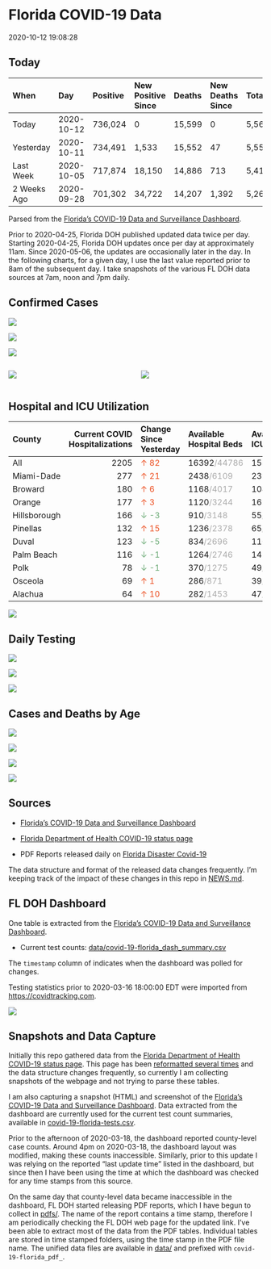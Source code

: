 Florida COVID-19 Data
================
2020-10-12 19:08:28

## Today

| When        | Day        | Positive | New Positive Since | Deaths | New Deaths Since | Total     |
| :---------- | :--------- | :------- | :----------------- | :----- | :--------------- | :-------- |
| Today       | 2020-10-12 | 736,024  | 0                  | 15,599 | 0                | 5,567,283 |
| Yesterday   | 2020-10-11 | 734,491  | 1,533              | 15,552 | 47               | 5,550,531 |
| Last Week   | 2020-10-05 | 717,874  | 18,150             | 14,886 | 713              | 5,412,683 |
| 2 Weeks Ago | 2020-09-28 | 701,302  | 34,722             | 14,207 | 1,392            | 5,261,672 |

Parsed from the [Florida’s COVID-19 Data and Surveillance
Dashboard](https://fdoh.maps.arcgis.com/apps/opsdashboard/index.html#/8d0de33f260d444c852a615dc7837c86).

Prior to 2020-04-25, Florida DOH published updated data twice per day.
Starting 2020-04-25, Florida DOH updates once per day at approximately
11am. Since 2020-05-06, the updates are occasionally later in the day.
In the following charts, for a given day, I use the last value reported
prior to 8am of the subsequent day. I take snapshots of the various FL
DOH data sources at 7am, noon and 7pm daily.

## Confirmed Cases

![](plots/covid-19-florida-daily-test-changes.png)

![](plots/covid-19-florida-deaths-by-day.png)

![](plots/covid-19-florida-county-top-6.png)

<div class="columns">

<div class="column is-full-mobile">

![](plots/covid-19-florida-testing.png)

</div>

<div class="column is-full-mobile">

![](plots/covid-19-florida-total-positive.png)

</div>

</div>

## Hospital and ICU Utilization

| County       | Current COVID Hospitalizations | Change Since Yesterday                   | Available Hospital Beds                      | Available ICU Beds                         |
| :----------- | -----------------------------: | :--------------------------------------- | :------------------------------------------- | :----------------------------------------- |
| All          |                           2205 | <span style="color: #EC4E20">↑ 82</span> | 16392<span style="color: #aaa">/44786</span> | 1597<span style="color: #aaa">/4428</span> |
| Miami-Dade   |                            277 | <span style="color: #EC4E20">↑ 21</span> | 2438<span style="color: #aaa">/6109</span>   | 235<span style="color: #aaa">/712</span>   |
| Broward      |                            180 | <span style="color: #EC4E20">↑ 6</span>  | 1168<span style="color: #aaa">/4017</span>   | 104<span style="color: #aaa">/342</span>   |
| Orange       |                            177 | <span style="color: #EC4E20">↑ 3</span>  | 1120<span style="color: #aaa">/3244</span>   | 167<span style="color: #aaa">/235</span>   |
| Hillsborough |                            166 | <span style="color: #6BAA75">↓ -3</span> | 910<span style="color: #aaa">/3148</span>    | 55<span style="color: #aaa">/330</span>    |
| Pinellas     |                            132 | <span style="color: #EC4E20">↑ 15</span> | 1236<span style="color: #aaa">/2378</span>   | 65<span style="color: #aaa">/232</span>    |
| Duval        |                            123 | <span style="color: #6BAA75">↓ -5</span> | 834<span style="color: #aaa">/2696</span>    | 110<span style="color: #aaa">/314</span>   |
| Palm Beach   |                            116 | <span style="color: #6BAA75">↓ -1</span> | 1264<span style="color: #aaa">/2746</span>   | 143<span style="color: #aaa">/264</span>   |
| Polk         |                             78 | <span style="color: #6BAA75">↓ -1</span> | 370<span style="color: #aaa">/1275</span>    | 49<span style="color: #aaa">/115</span>    |
| Osceola      |                             69 | <span style="color: #EC4E20">↑ 1</span>  | 286<span style="color: #aaa">/871</span>     | 39<span style="color: #aaa">/88</span>     |
| Alachua      |                             64 | <span style="color: #EC4E20">↑ 10</span> | 282<span style="color: #aaa">/1453</span>    | 47<span style="color: #aaa">/261</span>    |

![](plots/covid-19-florida-icu-usage.png)

## Daily Testing

![](plots/covid-19-florida-tests-per-case.png)

<!-- ![](plots/covid-19-florida-change-new-cases.png) -->

![](plots/covid-19-florida-tests-percent-positive.png)

![](plots/covid-19-florida-test-and-case-growth.png)

## Cases and Deaths by Age

![](plots/covid-19-florida-weekly-events-by-age.png)

![](plots/covid-19-florida-age.png)

![](plots/covid-19-florida-age-deaths.png)

![](plots/covid-19-florida-age-sex.png)

## Sources

  - [Florida’s COVID-19 Data and Surveillance
    Dashboard](https://fdoh.maps.arcgis.com/apps/opsdashboard/index.html#/8d0de33f260d444c852a615dc7837c86)

  - [Florida Department of Health COVID-19 status
    page](http://www.floridahealth.gov/diseases-and-conditions/COVID-19/)

  - PDF Reports released daily on [Florida Disaster
    Covid-19](http://www.floridahealth.gov/diseases-and-conditions/COVID-19/)

The data structure and format of the released data changes frequently.
I’m keeping track of the impact of these changes in this repo in
[NEWS.md](NEWS.md).

## FL DOH Dashboard

One table is extracted from the [Florida’s COVID-19 Data and
Surveillance
Dashboard](https://fdoh.maps.arcgis.com/apps/opsdashboard/index.html#/8d0de33f260d444c852a615dc7837c86).

  - Current test counts:
    [data/covid-19-florida\_dash\_summary.csv](data/covid-19-florida_dash_summary.csv)

The `timestamp` column of indicates when the dashboard was polled for
changes.

Testing statistics prior to 2020-03-16 18:00:00 EDT were imported from
<https://covidtracking.com>.

![](screenshots/fodh_maps_arcgis_com__apps__opsdashboard.png)

## Snapshots and Data Capture

Initially this repo gathered data from the [Florida Department of Health
COVID-19 status
page](http://www.floridahealth.gov/diseases-and-conditions/COVID-19/).
This page has been [reformatted several
times](screenshots/floridahealth_gov__diseases-and-conditions__COVID-19.png)
and the data structure changes frequently, so currently I am collecting
snapshots of the webpage and not trying to parse these tables.

I am also capturing a snapshot (HTML) and screenshot of the [Florida’s
COVID-19 Data and Surveillance
Dashboard](https://fdoh.maps.arcgis.com/apps/opsdashboard/index.html#/8d0de33f260d444c852a615dc7837c86).
Data extracted from the dashboard are currently used for the current
test count summaries, available in
[covid-19-florida-tests.csv](covid-19-florida-tests.csv).

Prior to the afternoon of 2020-03-18, the dashboard reported
county-level case counts. Around 4pm on 2020-03-18, the dashboard layout
was modified, making these counts inaccessible. Similarly, prior to this
update I was relying on the reported “last update time” listed in the
dashboard, but since then I have been using the time at which the
dashboard was checked for any time stamps from this source.

On the same day that county-level data became inaccessible in the
dashboard, FL DOH started releasing PDF reports, which I have begun to
collect in [pdfs/](pdfs/). The name of the report contains a time stamp,
therefore I am periodically checking the FL DOH web page for the updated
link. I’ve been able to extract most of the data from the PDF tables.
Individual tables are stored in time stamped folders, using the time
stamp in the PDF file name. The unified data files are available in
[data/](data/) and prefixed with `covid-19-florida_pdf_`.
